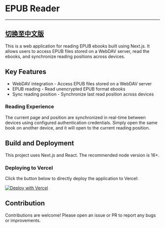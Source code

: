# EPUB Reader

---
[切换至中文版](README_CN.md)
---

This is a web application for reading EPUB ebooks built using Next.js. It allows users to access EPUB files stored on a WebDAV server, read the ebooks, and synchronize reading positions across devices.

## Key Features

- WebDAV integration - Access EPUB files stored on a WebDAV server
- EPUB reading - Read unencrypted EPUB format ebooks
- Sync reading position - Synchronize last read position across devices

### Reading Experience

The current page and position are synchronized in real-time between devices using configured authentication credentials. Simply open the same book on another device, and it will open to the current reading position.

## Build and Deployment

This project uses Next.js and React. The recommended node version is 16+.

### Deploying to Vercel

Click the button below to directly deploy the application to Vercel:

[![Deploy with Vercel](https://vercel.com/button)](https://vercel.com/new/project?template=https://github.com/kmfb/repub)

## Contribution

Contributions are welcome! Please open an issue or PR to report any bugs or improvements.